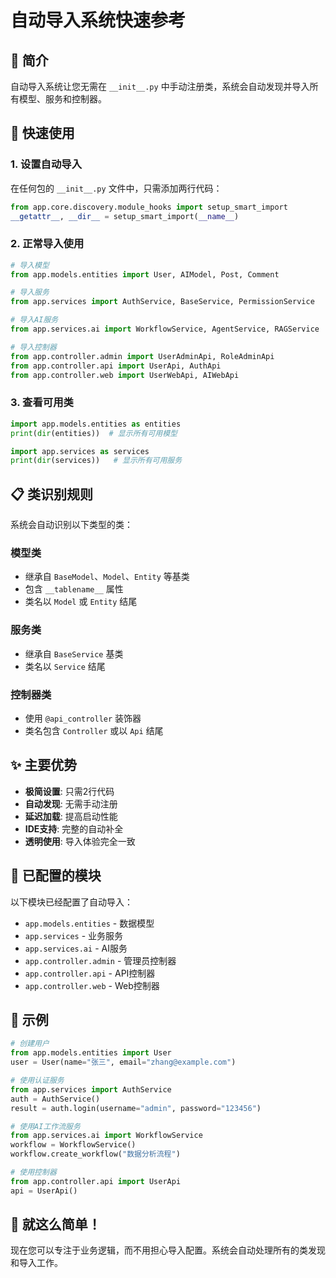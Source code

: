 # 自动导入系统快速参考

## 🎯 简介

自动导入系统让您无需在 `__init__.py` 中手动注册类，系统会自动发现并导入所有模型、服务和控制器。

## 🚀 快速使用

### 1. 设置自动导入

在任何包的 `__init__.py` 文件中，只需添加两行代码：

```python
from app.core.discovery.module_hooks import setup_smart_import
__getattr__, __dir__ = setup_smart_import(__name__)
```

### 2. 正常导入使用

```python
# 导入模型
from app.models.entities import User, AIModel, Post, Comment

# 导入服务
from app.services import AuthService, BaseService, PermissionService

# 导入AI服务
from app.services.ai import WorkflowService, AgentService, RAGService

# 导入控制器
from app.controller.admin import UserAdminApi, RoleAdminApi
from app.controller.api import UserApi, AuthApi
from app.controller.web import UserWebApi, AIWebApi
```

### 3. 查看可用类

```python
import app.models.entities as entities
print(dir(entities))  # 显示所有可用模型

import app.services as services
print(dir(services))   # 显示所有可用服务
```

## 📋 类识别规则

系统会自动识别以下类型的类：

### 模型类
- 继承自 `BaseModel`、`Model`、`Entity` 等基类
- 包含 `__tablename__` 属性
- 类名以 `Model` 或 `Entity` 结尾

### 服务类
- 继承自 `BaseService` 基类
- 类名以 `Service` 结尾

### 控制器类
- 使用 `@api_controller` 装饰器
- 类名包含 `Controller` 或以 `Api` 结尾

## ✨ 主要优势

- **极简设置**: 只需2行代码
- **自动发现**: 无需手动注册
- **延迟加载**: 提高启动性能
- **IDE支持**: 完整的自动补全
- **透明使用**: 导入体验完全一致

## 🔧 已配置的模块

以下模块已经配置了自动导入：

- `app.models.entities` - 数据模型
- `app.services` - 业务服务
- `app.services.ai` - AI服务
- `app.controller.admin` - 管理员控制器
- `app.controller.api` - API控制器
- `app.controller.web` - Web控制器

## 📝 示例

```python
# 创建用户
from app.models.entities import User
user = User(name="张三", email="zhang@example.com")

# 使用认证服务
from app.services import AuthService
auth = AuthService()
result = auth.login(username="admin", password="123456")

# 使用AI工作流服务
from app.services.ai import WorkflowService
workflow = WorkflowService()
workflow.create_workflow("数据分析流程")

# 使用控制器
from app.controller.api import UserApi
api = UserApi()
```

## 🎉 就这么简单！

现在您可以专注于业务逻辑，而不用担心导入配置。系统会自动处理所有的类发现和导入工作。